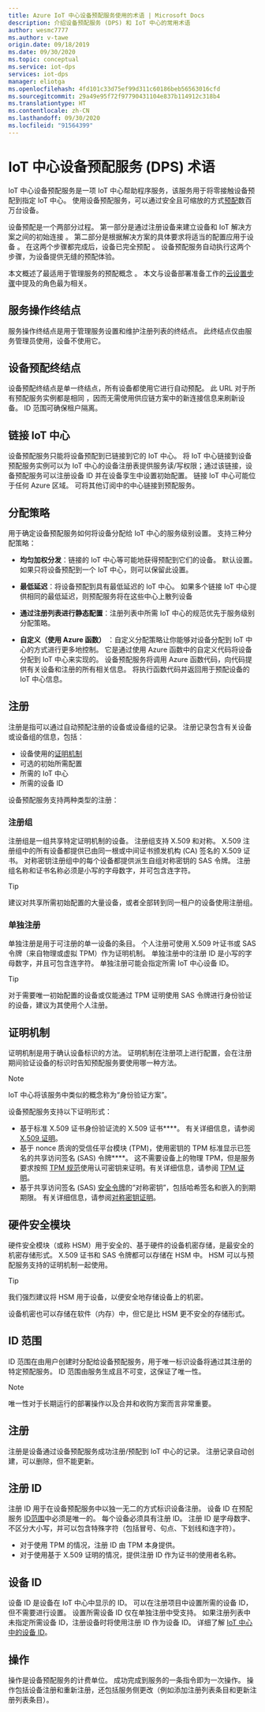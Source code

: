 ```yaml
---
title: Azure IoT 中心设备预配服务使用的术语 | Microsoft Docs
description: 介绍设备预配服务 (DPS) 和 IoT 中心的常用术语
author: wesmc7777
ms.author: v-tawe
origin.date: 09/18/2019
ms.date: 09/30/2020
ms.topic: conceptual
ms.service: iot-dps
services: iot-dps
manager: eliotga
ms.openlocfilehash: 4fd101c33d75ef99d311c60186beb56563016cfd
ms.sourcegitcommit: 29a49e95f72f97790431104e837b114912c318b4
ms.translationtype: HT
ms.contentlocale: zh-CN
ms.lasthandoff: 09/30/2020
ms.locfileid: "91564399"
---
```

# <a name="iot-hub-device-provisioning-service-dps-terminology"></a>IoT 中心设备预配服务 (DPS) 术语

IoT 中心设备预配服务是一项 IoT 中心帮助程序服务，该服务用于将零接触设备预配到指定 IoT 中心。 使用设备预配服务，可以通过安全且可缩放的方式[预配](about-iot-dps.md#provisioning-process)数百万台设备。

设备预配是一个两部分过程。 第一部分是通过注册设备来建立设备和 IoT 解决方案之间的初始连接  。 第二部分是根据解决方案的具体要求将适当的配置应用于设备  。 在这两个步骤都完成后，设备已完全预配  。 设备预配服务自动执行这两个步骤，为设备提供无缝的预配体验。

本文概述了最适用于管理服务的预配概念  。 本文与设备部署准备工作的[云设置步骤](about-iot-dps.md#cloud-setup-step)中提及的角色最为相关。

## <a name="service-operations-endpoint"></a>服务操作终结点

服务操作终结点是用于管理服务设置和维护注册列表的终结点。 此终结点仅由服务管理员使用，设备不使用它。

## <a name="device-provisioning-endpoint"></a>设备预配终结点

设备预配终结点是单一终结点，所有设备都使用它进行自动预配。 此 URL 对于所有预配服务实例都是相同 ，因而无需使用供应链方案中的新连接信息来刷新设备。 ID 范围可确保租户隔离。

## <a name="linked-iot-hubs"></a>链接 IoT 中心

设备预配服务只能将设备预配到已链接到它的 IoT 中心。 将 IoT 中心链接到设备预配服务实例可以为 IoT 中心的设备注册表提供服务读/写权限；通过该链接，设备预配服务可以注册设备 ID 并在设备孪生中设置初始配置。 链接 IoT 中心可能位于任何 Azure 区域。 可将其他订阅中的中心链接到预配服务。


## <a name="allocation-policy"></a>分配策略

用于确定设备预配服务如何将设备分配给 IoT 中心的服务级别设置。 支持三种分配策略：

* **均匀加权分发**：链接的 IoT 中心等可能地获得预配到它们的设备。 默认设置。 如果只将设备预配到一个 IoT 中心，则可以保留此设置。

* **最低延迟**：将设备预配到具有最低延迟的 IoT 中心。 如果多个链接 IoT 中心提供相同的最低延迟，则预配服务将在这些中心上散列设备

* **通过注册列表进行静态配置**：注册列表中所需 IoT 中心的规范优先于服务级别分配策略。

* **自定义（使用 Azure 函数）** ：自定义分配策略让你能够对设备分配到 IoT 中心的方式进行更多地控制。 它是通过使用 Azure 函数中的自定义代码将设备分配到 IoT 中心来实现的。 设备预配服务将调用 Azure 函数代码，向代码提供有关设备和注册的所有相关信息。 将执行函数代码并返回用于预配设备的 IoT 中心信息。

## <a name="enrollment"></a>注册

注册是指可以通过自动预配注册的设备或设备组的记录。 注册记录包含有关设备或设备组的信息，包括：
- 设备使用的[证明机制](#attestation-mechanism)
- 可选的初始所需配置
- 所需的 IoT 中心
- 所需的设备 ID

设备预配服务支持两种类型的注册：

### <a name="enrollment-group"></a>注册组

注册组是一组共享特定证明机制的设备。 注册组支持 X.509 和对称。 X.509 注册组中的所有设备都提供已由同一根或中间证书颁发机构 (CA) 签名的 X.509 证书。 对称密钥注册组中的每个设备都提供派生自组对称密钥的 SAS 令牌。 注册组名称和证书名称必须是小写的字母数字，并可包含连字符。

> [!TIP]
> 建议对共享所需初始配置的大量设备，或者全部转到同一租户的设备使用注册组。

### <a name="individual-enrollment"></a>单独注册

单独注册是用于可注册的单一设备的条目。 个人注册可使用 X.509 叶证书或 SAS 令牌（来自物理或虚拟 TPM）作为证明机制。 单独注册中的注册 ID 是小写的字母数字，并且可包含连字符。 单独注册可能会指定所需 IoT 中心设备 ID。

> [!TIP]
> 对于需要唯一初始配置的设备或仅能通过 TPM 证明使用 SAS 令牌进行身份验证的设备，建议为其使用个人注册。


## <a name="attestation-mechanism"></a>证明机制

证明机制是用于确认设备标识的方法。 证明机制在注册项上进行配置，会在注册期间验证设备的标识时告知预配服务要使用哪一种方法。

> [!NOTE]
> IoT 中心将该服务中类似的概念称为“身份验证方案”。

设备预配服务支持以下证明形式：
* 基于标准 X.509 证书身份验证流的 X.509 证书****。 有关详细信息，请参阅 [X.509 证明](concepts-x509-attestation.md)。
* 基于 nonce 质询的受信任平台模块 (TPM)，使用密钥的 TPM 标准显示已签名的共享访问签名 (SAS) 令牌****。 这不需要设备上的物理 TPM，但是服务要求按照 [TPM 规范](https://trustedcomputinggroup.org/work-groups/trusted-platform-module/)使用认可密钥来证明。有关详细信息，请参阅 [TPM 证明](concepts-tpm-attestation.md)。
* 基于共享访问签名 (SAS) [安全令牌](../iot-hub/iot-hub-devguide-security.md#security-tokens)的“对称密钥”，包括哈希签名和嵌入的到期期限。 有关详细信息，请参阅[对称密钥证明](concepts-symmetric-key-attestation.md)。


## <a name="hardware-security-module"></a>硬件安全模块

硬件安全模块（或称 HSM）用于安全的、基于硬件的设备机密存储，是最安全的机密存储形式。 X.509 证书和 SAS 令牌都可以存储在 HSM 中。 HSM 可以与预配服务支持的证明机制一起使用。

> [!TIP]
> 我们强烈建议将 HSM 用于设备，以便安全地存储设备上的机密。

设备机密也可以存储在软件（内存）中，但它是比 HSM 更不安全的存储形式。



## <a name="id-scope"></a>ID 范围

ID 范围在由用户创建时分配给设备预配服务，用于唯一标识设备将通过其注册的特定预配服务。 ID 范围由服务生成且不可变，这保证了唯一性。

> [!NOTE]
> 唯一性对于长期运行的部署操作以及合并和收购方案而言非常重要。


## <a name="registration"></a>注册

注册是设备通过设备预配服务成功注册/预配到 IoT 中心的记录。 注册记录自动创建，可以删除，但不能更新。


## <a name="registration-id"></a>注册 ID

注册 ID 用于在设备预配服务中以独一无二的方式标识设备注册。 设备 ID 在预配服务 [ID范围](#id-scope)中必须是唯一的。 每个设备必须具有注册 ID。 注册 ID 是字母数字、不区分大小写，并可以包含特殊字符（包括冒号、句点、下划线和连字符）。

* 对于使用 TPM 的情况，注册 ID 由 TPM 本身提供。
* 对于使用基于 X.509 证明的情况，提供注册 ID 作为证书的使用者名称。

## <a name="device-id"></a>设备 ID

设备 ID 是设备在 IoT 中心中显示的 ID。 可以在注册项目中设置所需的设备 ID，但不需要进行设置。 设置所需设备 ID 仅在单独注册中受支持。 如果注册列表中未指定所需设备 ID，注册设备时将使用注册 ID 作为设备 ID。 详细了解 [IoT 中心中的设备 ID](../iot-hub/iot-hub-devguide-identity-registry.md)。



## <a name="operations"></a>操作

操作是设备预配服务的计费单位。 成功完成到服务的一条指令即为一次操作。 操作包括设备注册和重新注册，还包括服务侧更改（例如添加注册列表条目和更新注册列表条目）。
